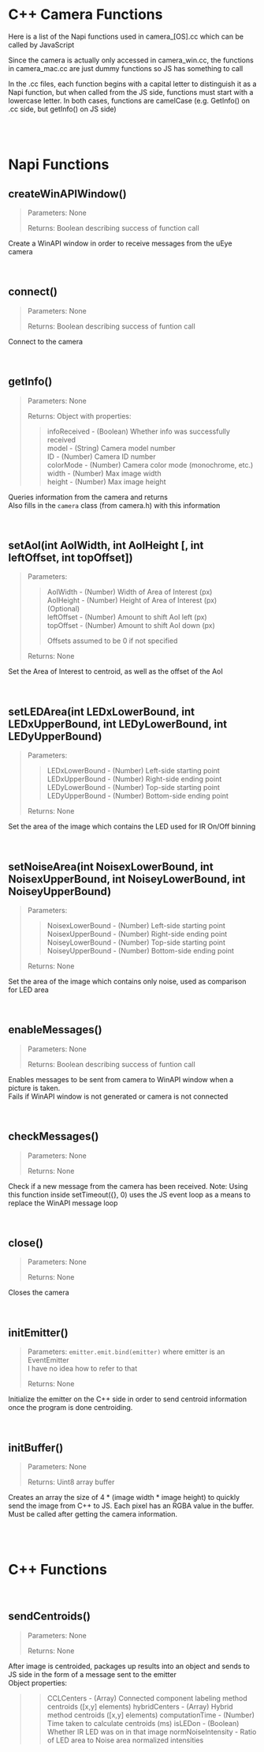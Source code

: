 # C++ Camera Functions

Here is a list of the Napi functions used in camera\_[OS].cc which can
be called by JavaScript

Since the camera is actually only accessed in camera_win.cc, the functions in
camera_mac.cc are just dummy functions so JS has something to call

In the .cc files, each function begins with a capital letter to distinguish it
as a Napi function, but when called from the JS side, functions must start with
a lowercase letter. In both cases, functions are camelCase
(e.g. GetInfo() on .cc side, but getInfo() on JS side)

<br>
<br>

# Napi Functions

## createWinAPIWindow()

> Parameters: None
>
> Returns: Boolean describing success of function call

Create a WinAPI window in order to receive messages from the uEye camera

<br>

## connect()

> Parameters: None
>
> Returns: Boolean describing success of funtion call

Connect to the camera

<br>

## getInfo()

> Parameters: None
>
> Returns: Object with properties:
>
> > infoReceived - (Boolean) Whether info was successfully received  
> > model - (String) Camera model number  
> > ID - (Number) Camera ID number  
> > colorMode - (Number) Camera color mode (monochrome, etc.)  
> > width - (Number) Max image width  
> > height - (Number) Max image height

Queries information from the camera and returns  
Also fills in the `camera` class (from camera.h) with this information

<br>

## setAoI(int AoIWidth, int AoIHeight [, int leftOffset, int topOffset])

> Parameters:
>
> > AoIWidth - (Number) Width of Area of Interest (px)  
> > AoIHeight - (Number) Height of Area of Interest (px)  
> > (Optional)  
> > leftOffset - (Number) Amount to shift AoI left (px)  
> > topOffset - (Number) Amount to shift AoI down (px)
> >
> > Offsets assumed to be 0 if not specified
>
> Returns: None

Set the Area of Interest to centroid, as well as the offset of the AoI

<br>

## setLEDArea(int LEDxLowerBound, int LEDxUpperBound, int LEDyLowerBound, int LEDyUpperBound)

> Parameters:
>
> > LEDxLowerBound - (Number) Left-side starting point  
> > LEDxUpperBound - (Number) Right-side ending point  
> > LEDyLowerBound - (Number) Top-side starting point  
> > LEDyUpperBound - (Number) Bottom-side ending point
>
> Returns: None

Set the area of the image which contains the LED used for IR On/Off binning

<br>

## setNoiseArea(int NoisexLowerBound, int NoisexUpperBound, int NoiseyLowerBound, int NoiseyUpperBound)

> Parameters:
>
> > NoisexLowerBound - (Number) Left-side starting point  
> > NoisexUpperBound - (Number) Right-side ending point  
> > NoiseyLowerBound - (Number) Top-side starting point  
> > NoiseyUpperBound - (Number) Bottom-side ending point
>
> Returns: None

Set the area of the image which contains only noise,
used as comparison for LED area

<br>

## enableMessages()

> Parameters: None
>
> Returns: Boolean describing success of funtion call

Enables messages to be sent from camera to WinAPI window when a picture is taken.  
Fails if WinAPI window is not generated or camera is not connected

<br>

## checkMessages()

> Parameters: None
>
> Returns: None

Check if a new message from the camera has been received.
Note: Using this function inside setTimeout({}, 0) uses the JS event loop
as a means to replace the WinAPI message loop

<br>

## close()

> Parameters: None
>
> Returns: None

Closes the camera

<br>

## initEmitter()

> Parameters: `emitter.emit.bind(emitter)` where emitter is an EventEmitter  
> I have no idea how to refer to that
>
> Returns: None

Initialize the emitter on the C++ side in order to send centroid information
once the program is done centroiding.

<br>

## initBuffer()

> Parameters: None
>
> Returns: Uint8 array buffer

Creates an array the size of 4 \* (image width \* image height) to quickly
send the image from C++ to JS. Each pixel has an RGBA value in the buffer.
Must be called after getting the camera information.

<br>

<br>

# C++ Functions

<br>

## sendCentroids()

> Parameters: None
>
> Returns: None

After image is centroided, packages up results into an object and
sends to JS side in the form of a message sent to the emitter  
Object properties:

> > CCLCenters - (Array) Connected component labeling method centroids ([x,y] elements)
> > hybridCenters - (Array) Hybrid method centroids ([x,y] elements)
> > computationTime - (Number) Time taken to calculate centroids (ms)
> > isLEDon - (Boolean) Whether IR LED was on in that image
> > normNoiseIntensity - Ratio of LED area to Noise area normalized intensities
